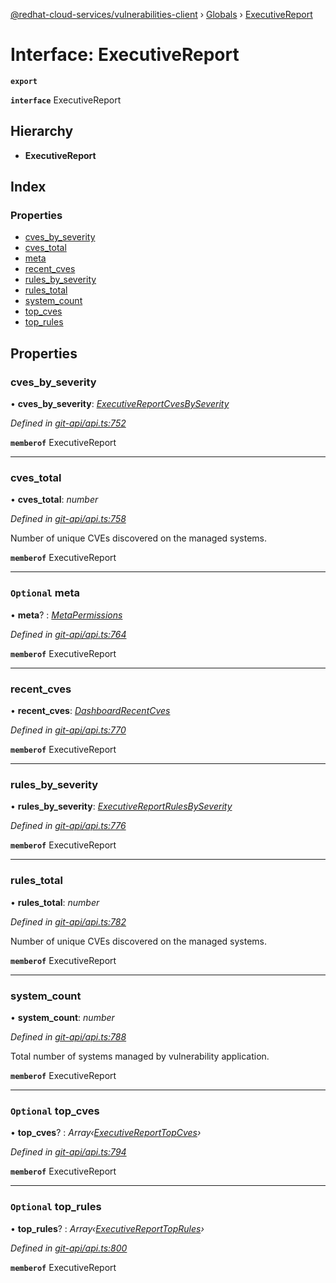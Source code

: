 [@redhat-cloud-services/vulnerabilities-client](../README.md) › [Globals](../globals.md) › [ExecutiveReport](executivereport.md)

# Interface: ExecutiveReport

**`export`** 

**`interface`** ExecutiveReport

## Hierarchy

* **ExecutiveReport**

## Index

### Properties

* [cves_by_severity](executivereport.md#cves_by_severity)
* [cves_total](executivereport.md#cves_total)
* [meta](executivereport.md#optional-meta)
* [recent_cves](executivereport.md#recent_cves)
* [rules_by_severity](executivereport.md#rules_by_severity)
* [rules_total](executivereport.md#rules_total)
* [system_count](executivereport.md#system_count)
* [top_cves](executivereport.md#optional-top_cves)
* [top_rules](executivereport.md#optional-top_rules)

## Properties

###  cves_by_severity

• **cves_by_severity**: *[ExecutiveReportCvesBySeverity](executivereportcvesbyseverity.md)*

*Defined in [git-api/api.ts:752](https://github.com/RedHatInsights/javascript-clients/blob/master/packages/vulnerabilities/git-api/api.ts#L752)*

**`memberof`** ExecutiveReport

___

###  cves_total

• **cves_total**: *number*

*Defined in [git-api/api.ts:758](https://github.com/RedHatInsights/javascript-clients/blob/master/packages/vulnerabilities/git-api/api.ts#L758)*

Number of unique CVEs discovered on the managed systems.

**`memberof`** ExecutiveReport

___

### `Optional` meta

• **meta**? : *[MetaPermissions](metapermissions.md)*

*Defined in [git-api/api.ts:764](https://github.com/RedHatInsights/javascript-clients/blob/master/packages/vulnerabilities/git-api/api.ts#L764)*

**`memberof`** ExecutiveReport

___

###  recent_cves

• **recent_cves**: *[DashboardRecentCves](dashboardrecentcves.md)*

*Defined in [git-api/api.ts:770](https://github.com/RedHatInsights/javascript-clients/blob/master/packages/vulnerabilities/git-api/api.ts#L770)*

**`memberof`** ExecutiveReport

___

###  rules_by_severity

• **rules_by_severity**: *[ExecutiveReportRulesBySeverity](executivereportrulesbyseverity.md)*

*Defined in [git-api/api.ts:776](https://github.com/RedHatInsights/javascript-clients/blob/master/packages/vulnerabilities/git-api/api.ts#L776)*

**`memberof`** ExecutiveReport

___

###  rules_total

• **rules_total**: *number*

*Defined in [git-api/api.ts:782](https://github.com/RedHatInsights/javascript-clients/blob/master/packages/vulnerabilities/git-api/api.ts#L782)*

Number of unique CVEs discovered on the managed systems.

**`memberof`** ExecutiveReport

___

###  system_count

• **system_count**: *number*

*Defined in [git-api/api.ts:788](https://github.com/RedHatInsights/javascript-clients/blob/master/packages/vulnerabilities/git-api/api.ts#L788)*

Total number of systems managed by vulnerability application.

**`memberof`** ExecutiveReport

___

### `Optional` top_cves

• **top_cves**? : *Array‹[ExecutiveReportTopCves](executivereporttopcves.md)›*

*Defined in [git-api/api.ts:794](https://github.com/RedHatInsights/javascript-clients/blob/master/packages/vulnerabilities/git-api/api.ts#L794)*

**`memberof`** ExecutiveReport

___

### `Optional` top_rules

• **top_rules**? : *Array‹[ExecutiveReportTopRules](executivereporttoprules.md)›*

*Defined in [git-api/api.ts:800](https://github.com/RedHatInsights/javascript-clients/blob/master/packages/vulnerabilities/git-api/api.ts#L800)*

**`memberof`** ExecutiveReport
